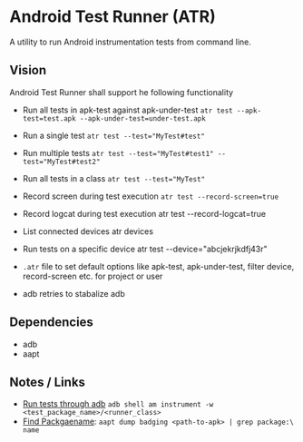 # Android Test Runner (ATR)
A utility to run Android instrumentation tests from command line.

## Vision
Android Test Runner shall support he following functionality

* Run all tests in apk-test against apk-under-test
`atr test --apk-test=test.apk --apk-under-test=under-test.apk` 

* Run a single test
`atr test --test="MyTest#test"`

* Run multiple tests
`atr test --test="MyTest#test1" --test="MyTest#test2"`

* Run all tests in a class
`atr test --test="MyTest"`

* Record screen during test execution
`atr test --record-screen=true`

* Record logcat during test execution
atr test --record-logcat=true

* List connected devices
atr devices

* Run tests on a specific device
atr test --device="abcjekrjkdfj43r"

* `.atr` file to set default options like apk-test, apk-under-test, filter device, record-screen etc. for project or user

* adb retries to stabalize adb


## Dependencies
* adb
* aapt


## Notes / Links
* [Run tests through adb](https://developer.android.com/studio/test/command-line) `adb shell am instrument -w <test_package_name>/<runner_class>`
* [Find Packgaename](https://stackoverflow.com/questions/6289149/read-the-package-name-of-an-android-apk):
`aapt dump badging <path-to-apk> | grep package:\ name`

